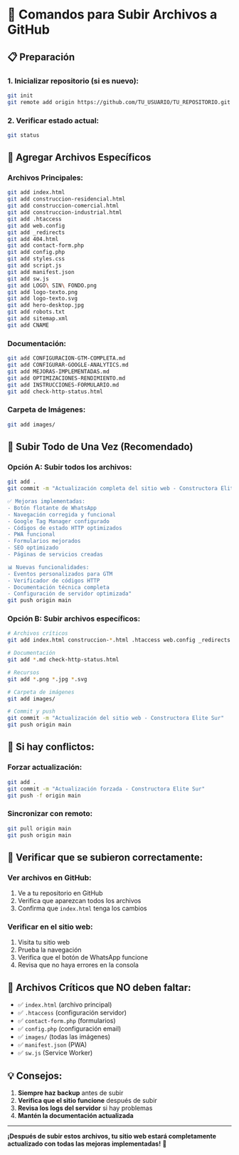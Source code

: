# 🚀 Comandos para Subir Archivos a GitHub

## 📋 **Preparación**

### **1. Inicializar repositorio (si es nuevo):**
```bash
git init
git remote add origin https://github.com/TU_USUARIO/TU_REPOSITORIO.git
```

### **2. Verificar estado actual:**
```bash
git status
```

## 📁 **Agregar Archivos Específicos**

### **Archivos Principales:**
```bash
git add index.html
git add construccion-residencial.html
git add construccion-comercial.html
git add construccion-industrial.html
git add .htaccess
git add web.config
git add _redirects
git add 404.html
git add contact-form.php
git add config.php
git add styles.css
git add script.js
git add manifest.json
git add sw.js
git add LOGO\ SIN\ FONDO.png
git add logo-texto.png
git add logo-texto.svg
git add hero-desktop.jpg
git add robots.txt
git add sitemap.xml
git add CNAME
```

### **Documentación:**
```bash
git add CONFIGURACION-GTM-COMPLETA.md
git add CONFIGURAR-GOOGLE-ANALYTICS.md
git add MEJORAS-IMPLEMENTADAS.md
git add OPTIMIZACIONES-RENDIMIENTO.md
git add INSTRUCCIONES-FORMULARIO.md
git add check-http-status.html
```

### **Carpeta de Imágenes:**
```bash
git add images/
```

## 🔄 **Subir Todo de Una Vez (Recomendado)**

### **Opción A: Subir todos los archivos:**
```bash
git add .
git commit -m "Actualización completa del sitio web - Constructora Elite Sur

✅ Mejoras implementadas:
- Botón flotante de WhatsApp
- Navegación corregida y funcional
- Google Tag Manager configurado
- Códigos de estado HTTP optimizados
- PWA funcional
- Formularios mejorados
- SEO optimizado
- Páginas de servicios creadas

📊 Nuevas funcionalidades:
- Eventos personalizados para GTM
- Verificador de códigos HTTP
- Documentación técnica completa
- Configuración de servidor optimizada"
git push origin main
```

### **Opción B: Subir archivos específicos:**
```bash
# Archivos críticos
git add index.html construccion-*.html .htaccess web.config _redirects 404.html contact-form.php config.php styles.css script.js manifest.json sw.js robots.txt sitemap.xml CNAME

# Documentación
git add *.md check-http-status.html

# Recursos
git add *.png *.jpg *.svg

# Carpeta de imágenes
git add images/

# Commit y push
git commit -m "Actualización del sitio web - Constructora Elite Sur"
git push origin main
```

## 🔧 **Si hay conflictos:**

### **Forzar actualización:**
```bash
git add .
git commit -m "Actualización forzada - Constructora Elite Sur"
git push -f origin main
```

### **Sincronizar con remoto:**
```bash
git pull origin main
git push origin main
```

## 📝 **Verificar que se subieron correctamente:**

### **Ver archivos en GitHub:**
1. Ve a tu repositorio en GitHub
2. Verifica que aparezcan todos los archivos
3. Confirma que `index.html` tenga los cambios

### **Verificar en el sitio web:**
1. Visita tu sitio web
2. Prueba la navegación
3. Verifica que el botón de WhatsApp funcione
4. Revisa que no haya errores en la consola

## 🚨 **Archivos Críticos que NO deben faltar:**

- ✅ `index.html` (archivo principal)
- ✅ `.htaccess` (configuración servidor)
- ✅ `contact-form.php` (formularios)
- ✅ `config.php` (configuración email)
- ✅ `images/` (todas las imágenes)
- ✅ `manifest.json` (PWA)
- ✅ `sw.js` (Service Worker)

## 💡 **Consejos:**

1. **Siempre haz backup** antes de subir
2. **Verifica que el sitio funcione** después de subir
3. **Revisa los logs del servidor** si hay problemas
4. **Mantén la documentación actualizada**

---

**¡Después de subir estos archivos, tu sitio web estará completamente actualizado con todas las mejoras implementadas!** 🎉

